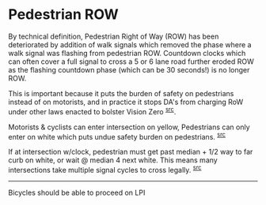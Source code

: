 # Pedestrian ROW

By technical definition, Pedestrian Right of Way (ROW) has been deteriorated by addition of walk signals which removed the phase where a walk signal was flashing from pedestrian ROW. Countdown clocks which can often cover a full signal to cross a 5 or 6 lane road further eroded ROW as the flashing countdown phase (which can be 30 seconds!) is no longer ROW.

This is important because it puts the burden of safety on pedestrians instead of on motorists, and in practice it stops DA's from charging RoW under other laws enacted to bolster Vision Zero <sup>[src](https://twitter.com/BicyclesOnly/status/663491830898642944)</sup>.

Motorists & cyclists can enter intersection on yellow, Pedestrians can only enter on white which puts undue safety burden on pedestrians. <sup>[src](https://twitter.com/BicyclesOnly/status/663504156041285633)</a>

If at intersection w/clock, pedestrian must get past median + 1/2 way to far curb on white, or wait @ median 4 next white. This means many intersections take multiple signal cycles to cross legally. <sup>[src](https://twitter.com/BicyclesOnly/status/663507440823046145)</sup>


---

Bicycles should be able to proceed on LPI